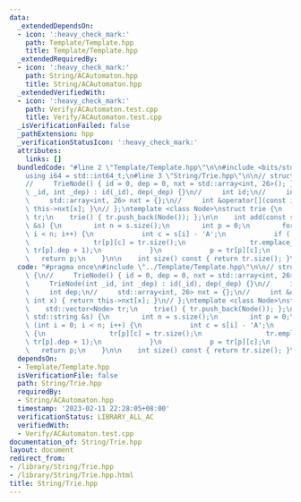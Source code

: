 ```yaml
---
data:
  _extendedDependsOn:
  - icon: ':heavy_check_mark:'
    path: Template/Template.hpp
    title: Template/Template.hpp
  _extendedRequiredBy:
  - icon: ':heavy_check_mark:'
    path: String/ACAutomaton.hpp
    title: String/ACAutomaton.hpp
  _extendedVerifiedWith:
  - icon: ':heavy_check_mark:'
    path: Verify/ACAutomaton.test.cpp
    title: Verify/ACAutomaton.test.cpp
  _isVerificationFailed: false
  _pathExtension: hpp
  _verificationStatusIcon: ':heavy_check_mark:'
  attributes:
    links: []
  bundledCode: "#line 2 \"Template/Template.hpp\"\n\n#include <bits/stdc++.h>\n\n\
    using i64 = std::int64_t;\n#line 3 \"String/Trie.hpp\"\n\n// struct TrieNode {\n\
    //     TrieNode() { id = 0, dep = 0, nxt = std::array<int, 26>(); };\n//     TrieNode(int\
    \ _id, int _dep) : id(_id), dep(_dep) {}\n//     int id;\n//     int dep;\n//\
    \     std::array<int, 26> nxt = {};\n//     int &operator[](const int x) { return\
    \ this->nxt[x]; }\n// };\ntemplate <class Node>\nstruct trie {\n    std::vector<Node>\
    \ tr;\n    trie() { tr.push_back(Node()); };\n\n    int add(const std::string\
    \ &s) {\n        int n = s.size();\n        int p = 0;\n        for (int i = 0;\
    \ i < n; i++) {\n            int c = s[i] - 'A';\n            if (!tr[p][c]) {\n\
    \                tr[p][c] = tr.size();\n                tr.emplace_back(tr[p][c],\
    \ tr[p].dep + 1);\n            }\n            p = tr[p][c];\n        }\n     \
    \   return p;\n    }\n\n    int size() const { return tr.size(); }\n};\n"
  code: "#pragma once\n#include \"../Template/Template.hpp\"\n\n// struct TrieNode\
    \ {\n//     TrieNode() { id = 0, dep = 0, nxt = std::array<int, 26>(); };\n//\
    \     TrieNode(int _id, int _dep) : id(_id), dep(_dep) {}\n//     int id;\n//\
    \     int dep;\n//     std::array<int, 26> nxt = {};\n//     int &operator[](const\
    \ int x) { return this->nxt[x]; }\n// };\ntemplate <class Node>\nstruct trie {\n\
    \    std::vector<Node> tr;\n    trie() { tr.push_back(Node()); };\n\n    int add(const\
    \ std::string &s) {\n        int n = s.size();\n        int p = 0;\n        for\
    \ (int i = 0; i < n; i++) {\n            int c = s[i] - 'A';\n            if (!tr[p][c])\
    \ {\n                tr[p][c] = tr.size();\n                tr.emplace_back(tr[p][c],\
    \ tr[p].dep + 1);\n            }\n            p = tr[p][c];\n        }\n     \
    \   return p;\n    }\n\n    int size() const { return tr.size(); }\n};\n"
  dependsOn:
  - Template/Template.hpp
  isVerificationFile: false
  path: String/Trie.hpp
  requiredBy:
  - String/ACAutomaton.hpp
  timestamp: '2023-02-11 22:28:05+08:00'
  verificationStatus: LIBRARY_ALL_AC
  verifiedWith:
  - Verify/ACAutomaton.test.cpp
documentation_of: String/Trie.hpp
layout: document
redirect_from:
- /library/String/Trie.hpp
- /library/String/Trie.hpp.html
title: String/Trie.hpp
---
```


